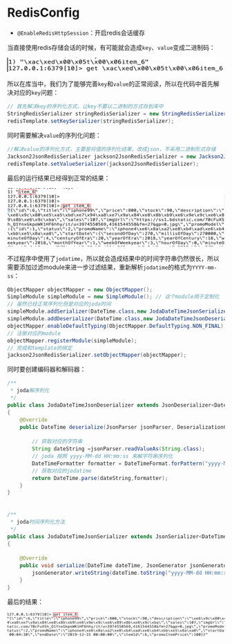 # RedisConfig

- `@EnableRedisHttpSession`：开启redis会话缓存

当直接使用redis存储会话的时候，有可能就会造成`key`、`value`变成二进制码：

![1](../images/1.png)

所以在库当中，我们为了能够完善`key`和`value`的正常阅读，所以在代码中首先解决对应的`key`问题：

```java
// 首先解决key的序列化方式，让key不要以二进制的方式存到库中
StringRedisSerializer stringRedisSerializer = new StringRedisSerializer();
redisTemplate.setKeySerializer(stringRedisSerializer);
```

同时需要解决`value`的序列化问题：

```java
//解决value的序列化方式，主要是将值的序列化结果，改成json，不采用二进制形式存储
Jackson2JsonRedisSerializer jackson2JsonRedisSerializer = new Jackson2JsonRedisSerializer(Object.class);
redisTemplate.setValueSerializer(jackson2JsonRedisSerializer);
```

最后的运行结果已经得到正常的结果：

![2](../images/2.png)

不过程序中使用了`jodatime`，所以就会造成结果中的时间字符串仍然很长，所以需要添加过滤module来进一步过滤结果，重新解析`jodatime`的格式为`YYYY-mm-ss`：

```java
ObjectMapper objectMapper = new ObjectMapper();
SimpleModule simpleModule = new SimpleModule(); // 这个module用于定制化
// 虽然已经正常序列化但是对应的joda时间
simpleModule.addSerializer(DateTime.class,new JodaDateTimeJsonSerializer());
simpleModule.addDeserializer(DateTime.class,new JodaDateTimeJsonDeserializer());
objectMapper.enableDefaultTyping(ObjectMapper.DefaultTyping.NON_FINAL);
// 注册对应的module
objectMapper.registerModule(simpleModule);
// 完成和template的绑定
jackson2JsonRedisSerializer.setObjectMapper(objectMapper);
```

同时要创建编码器和解码器：

```java
/**
 * joda解序列化
 */
public class JodaDateTimeJsonDeserializer extends JsonDeserializer<DateTime>
{
    @Override
    public DateTime deserialize(JsonParser jsonParser, DeserializationContext deserializationContext) throws IOException, JsonProcessingException {

        // 获取对应的字符串
        String dateString =jsonParser.readValueAs(String.class);
        // joda 按照 yyyy-MM-dd HH:mm:ss 来解字符串序列化
        DateTimeFormatter formatter = DateTimeFormat.forPattern("yyyy-MM-dd HH:mm:ss");
        // 获取对应的jodatime
        return DateTime.parse(dateString,formatter);
    }
}


/**
 * joda时间序列化方法
 */
public class JodaDateTimeJsonSerializer extends JsonSerializer<DateTime>
{

    @Override
    public void serialize(DateTime dateTime, JsonGenerator jsonGenerator, SerializerProvider serializerProvider) throws IOException {
        jsonGenerator.writeString(dateTime.toString("yyyy-MM-dd HH:mm:ss"));
    }
}
```

最后的结果：

![3](../images/3.png)

